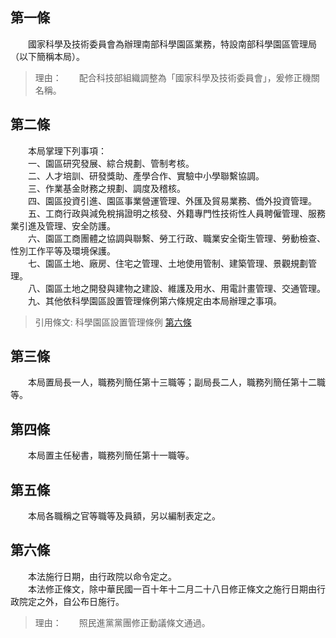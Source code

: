 第一條 
-------
　　國家科學及技術委員會為辦理南部科學園區業務，特設南部科學園區管理局（以下簡稱本局）。  
> 理由：　　配合科技部組織調整為「國家科學及技術委員會」，爰修正機關名稱。



第二條 
-------
　　本局掌理下列事項：  
　　一、園區研究發展、綜合規劃、管制考核。  
　　二、人才培訓、研發獎助、產學合作、實驗中小學聯繫協調。  
　　三、作業基金財務之規劃、調度及稽核。  
　　四、園區投資引進、園區事業營運管理、外匯及貿易業務、僑外投資管理。  
　　五、工商行政與減免稅捐證明之核發、外籍專門性技術性人員聘僱管理、服務業引進及管理、安全防護。  
　　六、園區工商團體之協調與聯繫、勞工行政、職業安全衛生管理、勞動檢查、性別工作平等及環境保護。  
　　七、園區土地、廠房、住宅之管理、土地使用管制、建築管理、景觀規劃管理。  
　　八、園區土地之開發與建物之建設、維護及用水、用電計畫管理、交通管理。  
　　九、其他依科學園區設置管理條例第六條規定由本局辦理之事項。  
> 引用條文: 科學園區設置管理條例 [第六條](../../科技/科學園區/科學園區設置管理條例.md#第六條)



第三條 
-------
　　本局置局長一人，職務列簡任第十三職等；副局長二人，職務列簡任第十二職等。  


第四條 
-------
　　本局置主任秘書，職務列簡任第十一職等。  


第五條 
-------
　　本局各職稱之官等職等及員額，另以編制表定之。  


第六條 
-------
　　本法施行日期，由行政院以命令定之。  
　　本法修正條文，除中華民國一百十年十二月二十八日修正條文之施行日期由行政院定之外，自公布日施行。  
> 理由：　　照民進黨黨團修正動議條文通過。